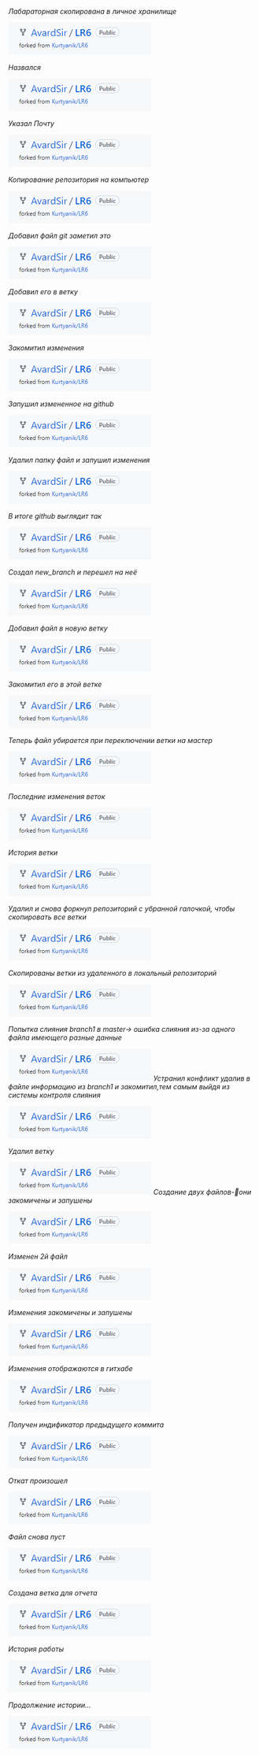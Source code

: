 *Лабараторная скопирована в личное хранилище*

![image](https://github.com/AvardSir/LR6/blob/master/scr/1.png)

*Назвался*

![image](https://github.com/AvardSir/LR6/blob/master/scr/1.png)

*Указал Почту*

 ![image](https://github.com/AvardSir/LR6/blob/master/scr/1.png)

*Копирование репозитория на компьютер*

 ![image](https://github.com/AvardSir/LR6/blob/master/scr/1.png)

*Добавил файл git заметил это*
 
![image](https://github.com/AvardSir/LR6/blob/master/scr/1.png)

*Добавил его в ветку*

 ![image](https://github.com/AvardSir/LR6/blob/master/scr/1.png)

*Закомитил изменения*

 ![image](https://github.com/AvardSir/LR6/blob/master/scr/1.png)

*Запушил измененное на github*

![image](https://github.com/AvardSir/LR6/blob/master/scr/1.png)

*Удалил папку файл и запушил изменения*

 ![image](https://github.com/AvardSir/LR6/blob/master/scr/1.png)

*В итоге github выглядит так*

 ![image](https://github.com/AvardSir/LR6/blob/master/scr/1.png)

*Создал new_branch и перешел на неё*

 ![image](https://github.com/AvardSir/LR6/blob/master/scr/1.png)

*Добавил файл в новую ветку*

 ![image](https://github.com/AvardSir/LR6/blob/master/scr/1.png)

*Закомитил его в этой ветке*

 ![image](https://github.com/AvardSir/LR6/blob/master/scr/1.png)

*Теперь файл убирается при переключении ветки на мастер*

 ![image](https://github.com/AvardSir/LR6/blob/master/scr/1.png)

*Последние изменения веток*

 ![image](https://github.com/AvardSir/LR6/blob/master/scr/1.png)

*История ветки*

 ![image](https://github.com/AvardSir/LR6/blob/master/scr/1.png)

*Удалил и снова форкнул репозиторий с убранной галочкой, чтобы скопировать все ветки*

 ![image](https://github.com/AvardSir/LR6/blob/master/scr/1.png)

*Скопированы ветки из удаленного в локальный репозиторий*

 ![image](https://github.com/AvardSir/LR6/blob/master/scr/1.png)

*Попытка слияния branch1 в master-> ошибка слияния из-за одного файла имеющего разные данные*

![image](https://github.com/AvardSir/LR6/blob/master/scr/1.png)
*Устранил конфликт удалив в файле информацию из branch1 и закомитил,тем самым выйдя из системы 
контроля слияния*

 ![image](https://github.com/AvardSir/LR6/blob/master/scr/1.png)

*Удалил ветку*

 ![image](https://github.com/AvardSir/LR6/blob/master/scr/1.png)
*Создание двух файлов-они закомичены и запушены*

 ![image](https://github.com/AvardSir/LR6/blob/master/scr/1.png)

*Изменен 2й файл*

 ![image](https://github.com/AvardSir/LR6/blob/master/scr/1.png)

*Изменения закомичены и запушены*

 ![image](https://github.com/AvardSir/LR6/blob/master/scr/1.png)

*Изменения отображаются в гитхабе*

![image](https://github.com/AvardSir/LR6/blob/master/scr/1.png)

*Получен индификатор предыдущего коммита*

![image](https://github.com/AvardSir/LR6/blob/master/scr/1.png)
 
*Откат произошел*

 ![image](https://github.com/AvardSir/LR6/blob/master/scr/1.png)

*Файл снова пуст*

 ![image](https://github.com/AvardSir/LR6/blob/master/scr/1.png)

*Создана ветка для отчета*

 ![image](https://github.com/AvardSir/LR6/blob/master/scr/1.png)

*История работы*

![image](https://github.com/AvardSir/LR6/blob/master/scr/1.png)

*Продолжение истории…*

 ![image](https://github.com/AvardSir/LR6/blob/master/scr/1.png)
